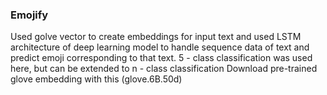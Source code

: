 ### <b>Emojify</b>

Used golve vector to create embeddings for input text and used LSTM architecture of deep learning model to handle 
sequence data of text and predict emoji corresponding to that text. 5 - class classification was used here, but can be extended to n - class classification
Download pre-trained glove embedding with this (glove.6B.50d)

